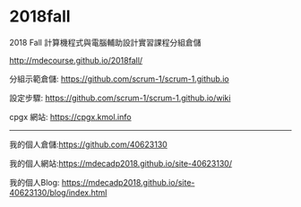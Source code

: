 # 2018fall
2018 Fall 計算機程式與電腦輔助設計實習課程分組倉儲

http://mdecourse.github.io/2018fall/

分組示範倉儲: https://github.com/scrum-1/scrum-1.github.io

設定步驟: https://github.com/scrum-1/scrum-1.github.io/wiki

cpgx 網站: https://cpgx.kmol.info

-------------------------------------------------------------------

我的個人倉儲:https://github.com/40623130

我的個人網站:https://mdecadp2018.github.io/site-40623130/

我的個人Blog:
https://mdecadp2018.github.io/site-40623130/blog/index.html

